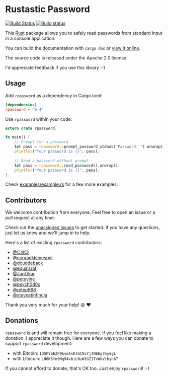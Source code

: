 # Rustastic Password

[![Build Status](https://travis-ci.org/conradkdotcom/rustastic-password.svg?branch=master)](https://travis-ci.org/conradkdotcom/rustastic-password)
[![Build status](https://ci.appveyor.com/api/projects/status/6pfyblvyhaqo8lmh?svg=true)](https://ci.appveyor.com/project/conradkdotcom/rustastic-password)

This [Rust](http://www.rust-lang.org/) package allows you to safely read
passwords from standard input in a console application.

You can build the documentation with `cargo doc` or [view it online](https://docs.rs/rpassword/).

The source code is released under the Apache 2.0 license.

I'd appreciate feedback if you use this library :-)

## Usage

Add `rpassword` as a dependency in Cargo.toml:

```toml
[dependencies]
rpassword = "0.4"
```

Use `rpassword` within your code:

```rust
extern crate rpassword;

fn main() {
    // Prompt for a password
    let pass = rpassword::prompt_password_stdout("Password: ").unwrap();
    println!("Your password is {}", pass);
    
    // Read a password without prompt
    let pass = rpassword::read_password().unwrap();
    println!("Your password is {}", pass);
}
```

Check [examples/example.rs](examples/example.rs) for a few more examples.

## Contributors


We welcome contribution from everyone. Feel free to open an issue or a pull request at any time.

Check out the [unassigned issues](https://github.com/conradkdotcom/rustastic-password/issues?q=is%3Aissue+is%3Aopen+label%3Aunassigned) to get started. If you have any questions, just let us know and we'll jump in to help.

Here's a list of existing `rpassword` contributors:

* [@C4K3](https://github.com/C4K3)
* [@conradkleinespel](https://github.com/conradkleinespel)
* [@dcuddeback](https://github.com/dcuddeback)
* [@equalsraf](https://github.com/equalsraf)
* [@JanLikar](https://github.com/JanLikar)
* [@petevine](https://github.com/petevine)
* [@psych0d0g](https://github.com/psych0d0g)
* [@retep998](https://github.com/retep998)
* [@steveatinfincia](https://github.com/steveatinfincia)

Thank you very much for your help!  :smiley:  :heart:

## Donations

`rpassword` is and will remain free for everyone. If you feel like making a donation, I appreciate it though. Here are a few ways you can donate to support `rpassword` development:
- with Bitcoin: `13SPYbEZP9kvmtsKt6C9cYj4N6Ep7my6gL`
- with Litecoin: `LN6K6fn9Mq94vbiLNzW1GZ1TvWkVihyn8T`

If you cannot afford to donate, that's OK too. Just enjoy `rpassword`! :-)
